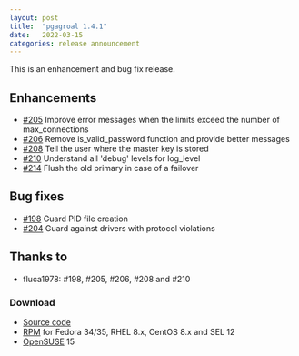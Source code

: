 ```yaml
---
layout: post
title:  "pgagroal 1.4.1"
date:   2022-03-15
categories: release announcement
---
```


This is an enhancement and bug fix release.

## Enhancements

* [#205](https://github.com/agroal/pgagroal/issues/205) Improve error messages when the limits exceed the number of max_connections
* [#206](https://github.com/agroal/pgagroal/issues/206) Remove is_valid_password function and provide better messages
* [#208](https://github.com/agroal/pgagroal/issues/208) Tell the user where the master key is stored
* [#210](https://github.com/agroal/pgagroal/issues/210) Understand all 'debug' levels for log_level
* [#214](https://github.com/agroal/pgagroal/issues/214) Flush the old primary in case of a failover

## Bug fixes

* [#198](https://github.com/agroal/pgagroal/issues/198) Guard PID file creation
* [#204](https://github.com/agroal/pgagroal/issues/204) Guard against drivers with protocol violations

## Thanks to

* fluca1978: #198, #205, #206, #208 and #210

### Download

* [Source code](https://github.com/agroal/pgagroal/releases/download/1.4.1/pgagroal-1.4.1.tar.gz)
* [RPM](https://yum.postgresql.org) for Fedora 34/35, RHEL 8.x, CentOS 8.x and SEL 12
* [OpenSUSE](https://software.opensuse.org/download.html?project=server:database:postgresql&package=pgagroal) 15

